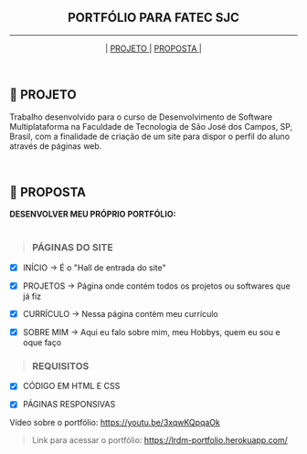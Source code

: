 <p align="center">
      <h2 align="center">PORTFÓLIO PARA FATEC SJC</h2>
<p align="center">
      
<hr>

<p align="center">
  | <a href ="#rocket-PROJETO"> PROJETO </a>  | 
  <a href ="#dart-PROPOSTA"> PROPOSTA </a>  | 
</p>

<br>

## :rocket: PROJETO
Trabalho desenvolvido para o curso de Desenvolvimento de Software Multiplataforma na Faculdade de Tecnologia de São José dos Campos, SP, Brasil, com a finalidade de criação de um site para dispor o perfil do aluno através de páginas web.

<br>

## :dart: PROPOSTA

**DESENVOLVER MEU PRÓPRIO PORTFÓLIO:**<br><br>

> <h3>PÁGINAS DO SITE</h3>

 - [x] INÍCIO -> É o "Hall de entrada do site"
 - [x] PROJETOS -> Página onde contém todos os projetos ou softwares que já fiz
 - [x] CURRÍCULO -> Nessa página contém meu currículo
 - [x] SOBRE MIM -> Aqui eu falo sobre mim, meu Hobbys, quem eu sou e oque faço


> <h3>REQUISITOS</h3>

 - [x]  CÓDIGO EM HTML E CSS
 - [x]  PÁGINAS RESPONSIVAS


Vídeo sobre o portfólio: https://youtu.be/3xqwKQpqaOk 

> Link para acessar o portfólio: https://lrdm-portfolio.herokuapp.com/
